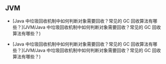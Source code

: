 ## JVM
- [Java 中垃圾回收机制中如何判断对象需要回收？常见的 GC 回收算法有哪些？](JVM/Java 中垃圾回收机制中如何判断对象需要回收？常见的 GC 回收算法有哪些？)

- [Java 中垃圾回收机制中如何判断对象需要回收？常见的 GC 回收算法有哪些？](JVM/Java 中垃圾回收机制中如何判断对象需要回收？常见的 GC 回收算法有哪些？)